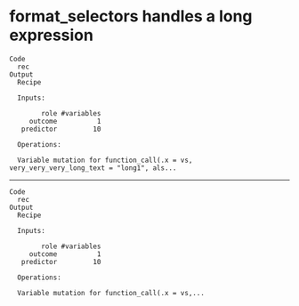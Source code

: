 # format_selectors handles a long expression

    Code
      rec
    Output
      Recipe
      
      Inputs:
      
            role #variables
         outcome          1
       predictor         10
      
      Operations:
      
      Variable mutation for function_call(.x = vs, very_very_very_long_text = "long1", als...

---

    Code
      rec
    Output
      Recipe
      
      Inputs:
      
            role #variables
         outcome          1
       predictor         10
      
      Operations:
      
      Variable mutation for function_call(.x = vs,...


